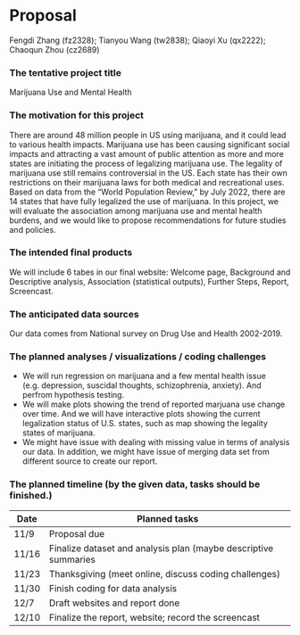 Proposal
================
Fengdi Zhang (fz2328); Tianyou Wang (tw2838); Qiaoyi Xu (qx2222);
Chaoqun Zhou (cz2689)

### The tentative project title

Marijuana Use and Mental Health <br>

### The motivation for this project

There are around 48 million people in US using marijuana, and it could
lead to various health impacts. Marijuana use has been causing
significant social impacts and attracting a vast amount of public
attention as more and more states are initiating the process of
legalizing marijuana use. The legality of marijuana use still remains
controversial in the US. Each state has their own restrictions on their
marijuana laws for both medical and recreational uses. Based on data
from the “World Population Review,” by July 2022, there are 14 states
that have fully legalized the use of marijuana. In this project, we will
evaluate the association among marijuana use and mental health burdens,
and we would like to propose recommendations for future studies and
policies. <br>

### The intended final products

We will include 6 tabes in our final website: Welcome page, Background
and Descriptive analysis, Association (statistical outputs), Further
Steps, Report, Screencast. <br>

### The anticipated data sources

Our data comes from National survey on Drug Use and Health 2002-2019.
<br>

### The planned analyses / visualizations / coding challenges

- We will run regression on marijuana and a few mental health issue
  (e.g. depression, suscidal thoughts, schizophrenia, anxiety). And
  perfrom hypothesis testing.  
- We will make plots showing the trend of reported marjuana use change
  over time. And we will have interactive plots showing the current
  legalization status of U.S. states, such as map showing the legality
  states of marijuana.  
- We might have issue with dealing with missing value in terms of
  analysis our data. In addition, we might have issue of merging data
  set from different source to create our report.

### The planned timeline (by the given data, tasks should be finished.)

| Date  | Planned tasks                                                   |
|-------|-----------------------------------------------------------------|
| 11/9  | Proposal due                                                    |
| 11/16 | Finalize dataset and analysis plan (maybe descriptive summaries |
| 11/23 | Thanksgiving (meet online, discuss coding challenges)           |
| 11/30 | Finish coding for data analysis                                 |
| 12/7  | Draft websites and report done                                  |
| 12/10 | Finalize the report, website; record the screencast             |
